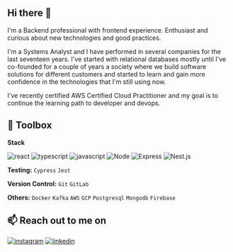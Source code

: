 ## Hi there 👋

I'm a Backend professional with frontend experience.
Enthusiast and curious about new technologies and good practices.

I'm a Systems Analyst and I have performed in several companies for the last seventeen years. I've started with relational databases mostly until I've co-founded for a couple of years a society where we build software solutions for different customers and started to learn and gain more confidence in the technologies that I'm still using now.

I've recently certified AWS Certified Cloud Practitioner and my goal is to continue the learning path to developer and devops.

## 🔧 Toolbox

**Stack**

![react](https://img.shields.io/badge/react-1DA1F2?style=for-the-badge&logo=react&logoColor=white) 
![typescript](https://img.shields.io/badge/typescript-blue?style=for-the-badge&logo=typescript&logoColor=white) 
![javascript](https://img.shields.io/badge/javascript-yellow?style=for-the-badge&logo=javascript&logoColor=white)
![Node](https://img.shields.io/badge/node.js-026e00?style=for-the-badge&logo=node.js&logoColor=white) 
![Express](https://img.shields.io/badge/express-white?style=for-the-badge&logo=express&logoColor=black) 
![Nest.js](https://img.shields.io/badge/nestjs-ea2845?style=for-the-badge&logo=nestjs&logoColor=white)

**Testing:** 
`Cypress` `Jest`

**Version Control:** `Git` `GitLab`

**Others:** `Docker` `Kafka` `AWS` `GCP` `Postgresql` `Mongodb` `Firebase`

## 📫 Reach out to me on
[![instagram](https://img.shields.io/badge/instagram-purple?style=for-the-badge&logo=instagram&logoColor=white)](https://www.instagram.com/esteban.m.p.a/)
[![linkedin](https://img.shields.io/badge/linkedin-0A66C2?style=for-the-badge&logo=linkedin&logoColor=white)](https://ar.linkedin.com/in/estebanmpa)



 


